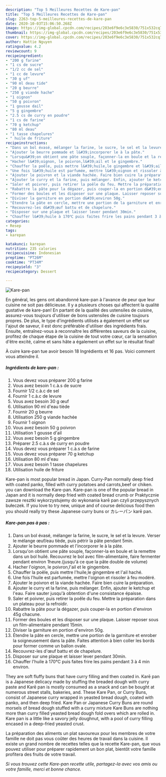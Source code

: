```yaml
---
description: "Top 5 Meilleures Recettes de Kare-pan"
title: "Top 5 Meilleures Recettes de Kare-pan"
slug: 2263-top-5-meilleures-recettes-de-kare-pan
date: 2020-10-03T15:06:50.268Z
image: https://img-global.cpcdn.com/recipes/203e6f9e6c3e5830/751x532cq70/kare-pan-photo-principale-de-la-recette.jpg
thumbnail: https://img-global.cpcdn.com/recipes/203e6f9e6c3e5830/751x532cq70/kare-pan-photo-principale-de-la-recette.jpg
cover: https://img-global.cpcdn.com/recipes/203e6f9e6c3e5830/751x532cq70/kare-pan-photo-principale-de-la-recette.jpg
author: Hattie Nguyen
ratingvalue: 4.2
reviewcount: 9
recipeingredient:
- "200 g farine"
- "1 cs de sucre"
- "1/2 cc de sel"
- "1 cc de levure"
- "30 g uf"
- "90 ml deau tide"
- "20 g beurre"
- "250 g viande hache"
- "1 oignon"
- "50 g poivron"
- "1 gousse dail"
- "5 g gingembre"
- "2.5 cs de curry en poudre"
- "1 cs de farine"
- "70 g ketchup"
- "80 ml deau"
- "1 tasse chapelures"
- " huile de friture"
recipeinstructions:
- "Dans un bol évasé, mélanger la farine, le sucre, le sel et la levure. Verser le mélange œuf/eau tiède, puis pétrir la pâte pendant 5min."
- "Ajouter le beurre pommade et l&#39;incorporer le à la pâte."
- "Lorsqu&#39;on obtient une pâte souple, façonner-la en boule et la remettre dans un bol huilé. Recouvrez le bol avec film-alimentaire, faire fermenter pendant environ 1heure.(jusqu&#39;à ce que la pâte double de volume)"
- "Hacher l&#39;oignon, le poivron,l&#39;ail et le gingembre."
- "Chauffer la poêle, puis mettre l&#39;huile,le gingembre et l&#39;ail haché."
- "Une fois l&#39;huile est parfumée, mettre l&#39;oignon et rissoler à feu modéré."
- "Ajouter le poivron et la viande hachée. Faire bien cuire la préparation."
- "Ajouter le curry et la farine, puis mélanger. Enfin, ajouter le ketchup et l&#39;eau. Faire sauter jusqu&#39;à obtention d&#39;une consistance épaisse."
- "Saler et poivrer, puis retirer la poêle du feu. Mettre la préparation dans un plateau pour la refroidir."
- "Rabattre la pâte pour la dégazer, puis couper-la en portion d&#39;environ 45g chacune."
- "Former des boules et les disposer sur une plaque. Laisser reposer sous un film-alimentaire pendant 15min."
- "Diviser la garniture en portion d&#39;environ 50g."
- "Étendre la pâte en cercle, mettre une portion de la garniture et enrober la soigneusement dans la pâte. Faites attention à bien coller les bords pour former comme un ballon ovale."
- "Recouvrez-les d&#39;œuf battu et de chapelure."
- "Disposer sur une plaque et laisser lever pendant 30min."
- "Chauffer l&#39;huile à 170℃ puis faites frire les pains pendant 3 à 4 min environ."
categories:
- Resep
tags:
- karepan

katakunci: karepan 
nutrition: 235 calories
recipecuisine: Indonesian
preptime: "PT26M"
cooktime: "PT34M"
recipeyield: "3"
recipecategory: Dessert

---
```



![Kare-pan](https://img-global.cpcdn.com/recipes/203e6f9e6c3e5830/751x532cq70/kare-pan-photo-principale-de-la-recette.jpg)

En général, les gens ont abandonné kare-pan à l'avance de peur que leur cuisine ne soit pas délicieuse. Il y a plusieurs choses qui affectent la qualité gustative de kare-pan! En partant de la qualité des ustensiles de cuisine, assurez-vous toujours d'utiliser de bons ustensiles de cuisine toujours propres. De plus, le type d'ingrédients utilisés a également un effet sur l'ajout de saveur, il est donc préférable d'utiliser des ingrédients frais. Ensuite, entraînez-vous à reconnaître les différentes saveurs de la cuisine, profitez de chaque étape de la cuisine de tout votre cœur, car la sensation d'être excité, calme et sans hâte a également un effet sur le résultat final!

<!--inarticleads1-->

À cuire kare-pan tue avoir besoin 18 Ingrédients et 16 pas. Voici comment vous atteindre il.

##### Ingrédients de kare-pan :

1. Vous devez vous préparer 200 g farine
1. Vous avez besoin 1 c.à.s de sucre
1. Fournir 1/2 c.à.c de sel
1. Fournir 1 c.à.c de levure
1. Vous avez besoin 30 g œuf
1. Utilisation 90 ml d&#39;eau tiède
1. Fournir 20 g beurre
1. Utilisation 250 g viande hachée
1. Fournir 1 oignon
1. Vous avez besoin 50 g poivron
1. Utilisation 1 gousse d&#39;ail
1. Vous avez besoin 5 g gingembre
1. Préparer 2.5 c.à.s de curry en poudre
1. Vous devez vous préparer 1 c.à.s de farine
1. Vous devez vous préparer 70 g ketchup
1. Utilisation 80 ml d&#39;eau
1. Vous avez besoin 1 tasse chapelures
1. Utilisation  huile de friture


Kare-pan is most popular bread in Japan. Curry-Pan normally deep fried with coated panko, filled with curry potatoes and carrots,beef or chiken. you can download the Kare-pan. Kare-pan is one of the popular bread in Japan and it is normally deep fried with coated bread crumb or Praktycznie zawsze resztki wykorzystujemy do wykonania karē pan czyli przepysznych bułeczek. If you love to try new, unique and of course delicious food then you should really try these Japanese curry buns or カレーパン karē pan. 

<!--inarticleads2-->

##### Kare-pan pas à pas :

1. Dans un bol évasé, mélanger la farine, le sucre, le sel et la levure. Verser le mélange œuf/eau tiède, puis pétrir la pâte pendant 5min.
1. Ajouter le beurre pommade et l&#39;incorporer le à la pâte.
1. Lorsqu&#39;on obtient une pâte souple, façonner-la en boule et la remettre dans un bol huilé. Recouvrez le bol avec film-alimentaire, faire fermenter pendant environ 1heure.(jusqu&#39;à ce que la pâte double de volume)
1. Hacher l&#39;oignon, le poivron,l&#39;ail et le gingembre.
1. Chauffer la poêle, puis mettre l&#39;huile,le gingembre et l&#39;ail haché.
1. Une fois l&#39;huile est parfumée, mettre l&#39;oignon et rissoler à feu modéré.
1. Ajouter le poivron et la viande hachée. Faire bien cuire la préparation.
1. Ajouter le curry et la farine, puis mélanger. Enfin, ajouter le ketchup et l&#39;eau. Faire sauter jusqu&#39;à obtention d&#39;une consistance épaisse.
1. Saler et poivrer, puis retirer la poêle du feu. Mettre la préparation dans un plateau pour la refroidir.
1. Rabattre la pâte pour la dégazer, puis couper-la en portion d&#39;environ 45g chacune.
1. Former des boules et les disposer sur une plaque. Laisser reposer sous un film-alimentaire pendant 15min.
1. Diviser la garniture en portion d&#39;environ 50g.
1. Étendre la pâte en cercle, mettre une portion de la garniture et enrober la soigneusement dans la pâte. Faites attention à bien coller les bords pour former comme un ballon ovale.
1. Recouvrez-les d&#39;œuf battu et de chapelure.
1. Disposer sur une plaque et laisser lever pendant 30min.
1. Chauffer l&#39;huile à 170℃ puis faites frire les pains pendant 3 à 4 min environ.


They are soft fluffy buns that have curry filling and then coated in. Karē pan is a Japanese delicacy made by stuffing the breaded dough with curry paste and Karē pan is mostly consumed as a snack and can be bought at numerous street stalls, bakeries, and. These Kare Pan, or Curry Buns, consist of Japanese curry wrapped in yeasted bread dough, coated with panko, and then deep fried. Kare Pan or Japanese Curry Buns are round morsels of bread dough stuffed with a curry mixture Kare Buns are nothing more than curry filled yeasted bread dough fold overs which are rolled in. Kare pan is a little like a savory jelly doughnut, with a pool of curry filling encased in a deep-fried yeasted crust. 

<!--inarticleads1-->

<p>
La préparation des aliments un plat savoureux pour les membres de votre famille ne doit pas vous coûter des heures de travail dans la cuisine. Il existe un grand nombre de recettes telles que la recette Kare-pan, que vous pouvez utiliser pour préparer rapidement un bon plat, bientôt votre famille profitera des fruits de votre travail.
</p>

<p>
<i>Si vous trouvez cette Kare-pan recette utile, partagez-la avec vos amis ou votre famille, merci et bonne chance.</i>
</p>
